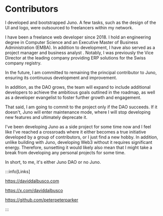 # Contributors

I developed and bootstrapped Juno. A few tasks, such as the design of the UI and logo, were outsourced to freelancers within my network.

I have been a freelance web developer since 2018. I hold an engineering degree in Computer Science and an Executive Master of Business Administration (EMBA). In addition to development, I have also served as a project manager and business analyst . Notably, I was previously the Vice Director at the leading company providing ERP solutions for the Swiss company registry.

In the future, I am committed to remaining the principal contributor to Juno, ensuring its continuous development and improvement.

In addition, as the DAO grows, the team will expand to include additional developers to achieve the ambitious goals outlined in the roadmap, as well as a developer evangelist to foster further growth and engagement.

That said, I am going to commit to the project only if the DAO succeeds. If it doesn't, Juno will enter maintenance mode, where I will stop developing new features and ultimately deprecate it.

I've been developing Juno as a side project for some time now and I feel like I've reached a crossroads where it either becomes a true initiative developed by a group of contributors, or I just find a new hobby. In addition, unlike building with Juno, developing Web3 without it requires significant energy. Therefore, sunsetting it would likely also mean that I might take a break from developing any personal projects for some time.

In short, to me, it's either Juno DAO or no Juno.

:::info[Links]

https://daviddalbusco.com

https://x.com/daviddalbusco

https://github.com/peterpeterparker

:::
